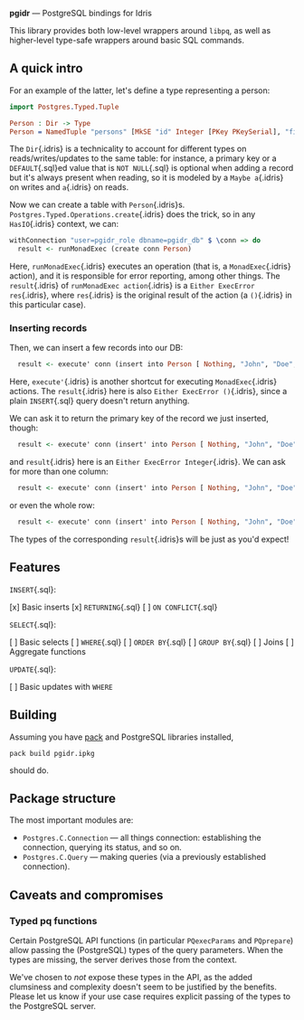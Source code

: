 **pgidr** — PostgreSQL bindings for Idris

This library provides both low-level wrappers around `libpq`,
as well as higher-level type-safe wrappers around basic SQL commands.

## A quick intro

For an example of the latter, let's define a type representing a person:
```idris
import Postgres.Typed.Tuple

Person : Dir -> Type
Person = NamedTuple "persons" [MkSE "id" Integer [PKey PKeySerial], "first_name" @: String, "last_name" @: String, "age" @: Integer]
```
The `Dir`{.idris} is a technicality to account for different types on reads/writes/updates to the same table:
for instance, a primary key or a `DEFAULT`{.sql}ed value that is `NOT NULL`{.sql}
is optional when adding a record but it's always present when reading,
so it is modeled by a `Maybe a`{.idris} on writes and `a`{.idris} on reads.

Now we can create a table with `Person`{.idris}s.
`Postgres.Typed.Operations.create`{.idris} does the trick, so in any `HasIO`{.idris} context, we can:
```idris
withConnection "user=pgidr_role dbname=pgidr_db" $ \conn => do
  result <- runMonadExec (create conn Person)
```
Here, `runMonadExec`{.idris} executes an operation (that is, a `MonadExec`{.idris} action),
and it is responsible for error reporting, among other things.
The `result`{.idris} of `runMonadExec action`{.idris} is a `Either ExecError res`{.idris},
where `res`{.idris} is the original result of the action (a `()`{.idris} in this particular case).

### Inserting records

Then, we can insert a few records into our DB:
```idris
  result <- execute' conn (insert into Person [ Nothing, "John", "Doe", 42 ])
```
Here, `execute'`{.idris} is another shortcut for executing `MonadExec`{.idris} actions.
The `result`{.idris} here is also `Either ExecError ()`{.idris},
since a plain `INSERT`{.sql} query doesn't return anything.

We can ask it to return the primary key of the record we just inserted, though:
```idris
  result <- execute' conn (insert' into Person [ Nothing, "John", "Doe", 42 ] { returning := column "id" })
```
and `result`{.idris} here is an `Either ExecError Integer`{.idris}.
We can ask for more than one column:
```idris
  result <- execute' conn (insert' into Person [ Nothing, "John", "Doe", 42 ] { returning := columns ["id", "first_name"] })
```
or even the whole row:
```idris
  result <- execute' conn (insert' into Person [ Nothing, "John", "Doe", 22 ] { returning := all })
```
The types of the corresponding `result`{.idris}s will be just as you'd expect!

## Features

`INSERT`{.sql}:

[x] Basic inserts
[x] `RETURNING`{.sql}
[ ] `ON CONFLICT`{.sql}

`SELECT`{.sql}:

[ ] Basic selects
[ ] `WHERE`{.sql}
[ ] `ORDER BY`{.sql}
[ ] `GROUP BY`{.sql}
[ ] Joins
[ ] Aggregate functions

`UPDATE`{.sql}:

[ ] Basic updates with `WHERE`

## Building

Assuming you have [pack](https://github.com/stefan-hoeck/idris2-pack) and PostgreSQL libraries installed,
```shell
pack build pgidr.ipkg
```
should do.

## Package structure

The most important modules are:

* `Postgres.C.Connection` — all things connection: establishing the connection, querying its status, and so on.
* `Postgres.C.Query` — making queries (via a previously established connection).

## Caveats and compromises

### Typed pq functions

Certain PostgreSQL API functions (in particular `PQexecParams` and `PQprepare`)
allow passing the (PostgreSQL) types of the query parameters.
When the types are missing, the server derives those from the context.

We've chosen to _not_ expose these types in the API,
as the added clumsiness and complexity doesn't seem to be justified by the benefits.
Please let us know if your use case requires
explicit passing of the types to the PostgreSQL server.
